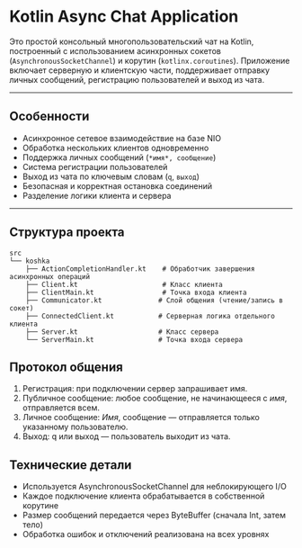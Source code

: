 # Kotlin Async Chat Application

Это простой консольный многопользовательский чат на Kotlin, построенный с использованием асинхронных сокетов (`AsynchronousSocketChannel`) и корутин (`kotlinx.coroutines`). Приложение включает серверную и клиентскую части, поддерживает отправку личных сообщений, регистрацию пользователей и выход из чата.

---

## Особенности

- Асинхронное сетевое взаимодействие на базе NIO
- Обработка нескольких клиентов одновременно
- Поддержка личных сообщений (`*имя*, сообщение`)
- Система регистрации пользователей
- Выход из чата по ключевым словам (`q`, `выход`)
- Безопасная и корректная остановка соединений
- Разделение логики клиента и сервера

---

## Структура проекта

```text
src
└── koshka
    ├── ActionCompletionHandler.kt    # Обработчик завершения асинхронных операций
    ├── Client.kt                     # Класс клиента
    ├── ClientMain.kt                 # Точка входа клиента
    ├── Communicator.kt              # Слой общения (чтение/запись в сокет)
    ├── ConnectedClient.kt           # Серверная логика отдельного клиента
    ├── Server.kt                    # Класс сервера
    └── ServerMain.kt                # Точка входа сервера
```


## Протокол общения
1. Регистрация: при подключении сервер запрашивает имя.
2. Публичное сообщение: любое сообщение, не начинающееся с *имя*, отправляется всем.
3. Личное сообщение: *Имя*, сообщение — отправляется только указанному пользователю.
4. Выход: q или выход — пользователь выходит из чата.

## Технические детали
- Используется AsynchronousSocketChannel для неблокирующего I/O
- Каждое подключение клиента обрабатывается в собственной корутине
- Размер сообщений передается через ByteBuffer (сначала Int, затем тело)
- Обработка ошибок и отключений реализована на всех уровнях


 
 
